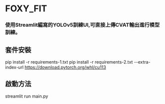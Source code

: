 # FOXY_FIT
### 使用Streamlit編寫的YOLOv5訓練UI,可直接上傳CVAT輸出進行模型訓練。

## 套件安裝
pip install -r requirements-1.txt
pip install -r requirements-2.txt --extra-index-url https://download.pytorch.org/whl/cu113

## 啟動方法
streamlit run main.py
